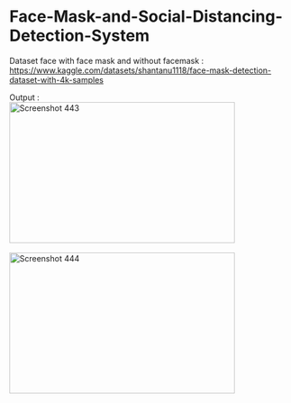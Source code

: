 # Face-Mask-and-Social-Distancing-Detection-System

Dataset face with face mask and without facemask : <br>
https://www.kaggle.com/datasets/shantanu1118/face-mask-detection-dataset-with-4k-samples 

Output : <br>
<img src="https://github.com/user-attachments/assets/3e0a5383-bd85-43eb-9dac-11011e123a64" alt="Screenshot 443" width="400" height="250"><br><br>
<img src="https://github.com/user-attachments/assets/1de4224a-e297-48ce-a49e-2129feee36de" alt="Screenshot 444" width="400" height="250">







